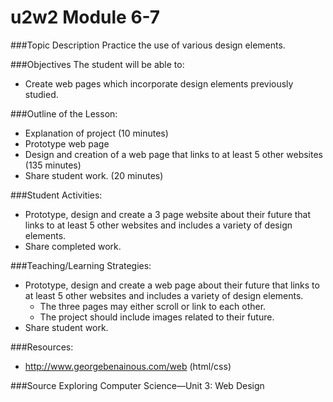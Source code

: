 # u2w2 Module 6-7

###Topic Description
Practice the use of various design elements.

###Objectives
The student will be able to:
- Create web pages which incorporate design elements previously studied.

###Outline of the Lesson:
- Explanation of project (10 minutes)
- Prototype web page
- Design and creation of a web page that links to at least 5 other websites (135 minutes)
- Share student work. (20 minutes)

###Student Activities:
- Prototype, design and create a 3 page website about their future that links to at least 5 other websites and includes a variety of design elements.
- Share completed work.

###Teaching/Learning Strategies:
- Prototype, design and create a web page about their future that links to at least 5 other websites and includes a variety of design elements.
    - The three pages may either scroll or link to each other.
    - The project should include images related to their future.
- Share student work.

###Resources:
- http://www.georgebenainous.com/web (html/css)

###Source
Exploring Computer Science—Unit 3: Web Design
